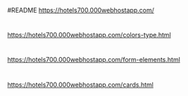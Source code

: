 #README
https://hotels700.000webhostapp.com/
#
https://hotels700.000webhostapp.com/colors-type.html
#
https://hotels700.000webhostapp.com/form-elements.html
#
https://hotels700.000webhostapp.com/cards.html